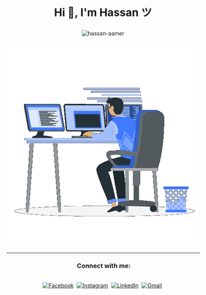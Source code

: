 <h1 align="center"> <p> Hi 👋, I'm Hassan ツ </p></h1>
<!-- <h2 align="center"> <p>Full Stack Web Developer</p></h2> -->


<p align="center"> <img src="https://komarev.com/ghpvc/?username=hassan-aamer&label=Profile%20views&color=0e75b6&style=flat" alt="hassan-aamer" /> </p>





<br>

<div align="center">
<!--     <img src="https://user-images.githubusercontent.com/63050133/156676671-d5b2e362-97d4-4404-9447-dd71ddfea82f.gif" alt="web" style="max-width: 100%;"> -->
    <img src="https://github.com/hassan-aamer/My_Portfolio/blob/master/images/web.gif?raw=true" alt="web" style="max-width: 100%;">
</div>



<br>
<hr>
<h3 align="Center">&nbsp;Connect with me:</h3>
<p align="center">
<br>
<a href="https://www.facebook.com/profile.php?id=100009255534754"><img src="https://img.shields.io/badge/facebook-%231877F2.svg?&style=for-the-badge&logo=facebook&logoColor=white" alt="Facebook" /></a>&nbsp;
<a href="https://www.instagram.com/hassan.m.aamer/?next=%2F"><img src="https://img.shields.io/badge/instagram-%23E4405F.svg?&style=for-the-badge&logo=instagram&logoColor=white" alt="Instagram" /></a>&nbsp;
<a href="https://www.linkedin.com/in/%E2%80%AAhassan-mohamed%E2%80%AC%E2%80%8F-537423264/"><img src="https://img.shields.io/badge/linkedin-%230077B5.svg?&style=for-the-badge&logo=linkedin&logoColor=white" alt="LinkedIn" /></a>&nbsp;
<a href="mailto:hassanaamer048@gmail.com"><img src="https://img.shields.io/badge/gmail-%23D14836.svg?&style=for-the-badge&logo=gmail&logoColor=white" alt="Gmail"/></a>&nbsp;
</p>

<br>
<!-- <hr>
<h3 align="Center">&nbsp;Languages and Tools:</h3>
<div align="center">
  <img align="left" src="https://raw.githubusercontent.com/devicons/devicon/master/icons/html5/html5-original-wordmark.svg" alt="html5" width="35" height="35" />
  <img align="left" src="https://raw.githubusercontent.com/devicons/devicon/master/icons/css3/css3-original-wordmark.svg" alt="css3" width="35" height="35" />
  <img align="left" src="https://raw.githubusercontent.com/devicons/devicon/master/icons/javascript/javascript-original.svg" alt="javascript" width="35" height="35" />
  <img align="left" src="https://raw.githubusercontent.com/devicons/devicon/master/icons/bootstrap/bootstrap-original.svg" alt="bootstrap" width="35" height="35" />
  <img align="left" src="https://raw.githubusercontent.com/devicons/devicon/master/icons/jquery/jquery-original-wordmark.svg" alt="jQuery" width="35" height="35" />
  <img align="left" src="https://raw.githubusercontent.com/devicons/devicon/master/icons/react/react-original.svg" alt="react" width="35" height="35"/>
  <img align="left" src="https://raw.githubusercontent.com/devicons/devicon/master/icons/vuejs/vuejs-original-wordmark.svg" alt="vuejs" width="35" height="35"/>
  <img align="left" src="https://raw.githubusercontent.com/devicons/devicon/master/icons/php/php-original.svg" alt="php" width="35" height="35" />
  <img align="left" src="https://raw.githubusercontent.com/devicons/devicon/master/icons/laravel/laravel-plain-wordmark.svg" alt="laravel" width="35" height="35" />
  <img align="left" src="https://raw.githubusercontent.com/devicons/devicon/master/icons/mysql/mysql-original-wordmark.svg" alt="mysql" width="35" height="35" />
  <img align="left" src="https://www.vectorlogo.zone/logos/git-scm/git-scm-icon.svg" alt="git" width="35" height="35" />
  <img align="left" src="https://www.vectorlogo.zone/logos/github/github-icon.svg" alt="GitHub" width="35" height="35" />
  <img align="left" src="https://user-images.githubusercontent.com/8083855/44999455-72444280-afce-11e8-9f22-fdd7259c637b.png" alt="Postman" width="35" height="35" />
  <img align="left" src="https://raw.githubusercontent.com/devicons/devicon/master/icons/vscode/vscode-original.svg" alt="VS Code" width="35" height="35" />
  <img align="left" src="https://camo.githubusercontent.com/2d22e8aec2caef30ca173de904a7d7addc20377416240e8de0177bd5b1c1920f/68747470733a2f2f70726f66696c696e61746f722e7269736861762e6465762f736b696c6c732d6173736574732f78616d70702e706e67" alt="" 
  width="35" height="35" />
  <img align="left" src="https://raw.githubusercontent.com/devicons/devicon/master/icons/nodejs/nodejs-original-wordmark.svg" alt="nodejs" width="35" height="35"/>
  <img align="left" src="https://cdn.worldvectorlogo.com/logos/adobe-xd.svg" 
  alt="xd" width="35" height="35"/>
  <img align="left" src="https://raw.githubusercontent.com/devicons/devicon/master/icons/wordpress/wordpress-original.svg" alt="WordPress" width="35" height="35" />
</div>
 -->






